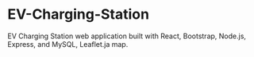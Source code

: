 # EV-Charging-Station
EV Charging Station web application built with React, Bootstrap, Node.js, Express, and MySQL, Leaflet.ja map.
